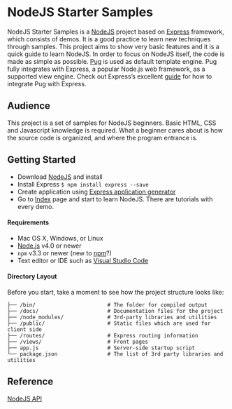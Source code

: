 # NodeJS Starter Samples
NodeJS Starter Samples is a [NodeJS](https://nodejs.org/en/) project based on [Express](https://expressjs.com/) framework, which consists of demos. It is a good practice to learn new techniques through samples. This project aims to show very basic features and it is a quick guide to learn NodeJS. In order to focus on NodeJS itself, the code is made as simple as possible.
[Pug](https://www.npmjs.com/package/pug) is used as default template engine. Pug fully integrates with Express, a popular Node.js web framework, as a supported view engine. Check out Express’s excellent [guide](https://expressjs.com/en/guide/using-template-engines.html) for how to integrate Pug with Express.
## Audience
This project is a set of samples for NodeJS beginners. Basic HTML, CSS and Javascript knowledge is required. What a beginner cares about is how the source code is organized, and where the program entrance is.
## Getting Started
* Download [NodeJS](https://nodejs.org/en/download/) and install
* Install Express
`$ npm install express --save`
* Create application using [Express application generator](https://expressjs.com/en/starter/generator.html) 
* Go to [Index](./docs/index.md) page and start to learn NodeJS. There are tutorials with every demo. 

#### Requirements

  * Mac OS X, Windows, or Linux
  * [Node.js](https://nodejs.org/) v4.0 or newer
  * `npm` v3.3 or newer (new to [npm](https://docs.npmjs.com/)?)
  * Text editor or IDE such as [Visual Studio Code](https://code.visualstudio.com/)

#### Directory Layout

Before you start, take a moment to see how the project structure looks like:

```
├── /bin/                       # The folder for compiled output
├── /docs/                      # Documentation files for the project
├── /node_modules/              # 3rd-party libraries and utilities
├── /public/                    # Static files which are used for client side
├── /routes/                    # Express routing information
├── /views/                     # Front pages 
├── app.js                      # Server-side startup script
└── package.json                # The list of 3rd party libraries and utilities
```

## Reference
[NodeJS API](https://nodejs.org/api/) 